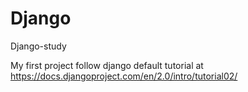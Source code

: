 # Django
Django-study

My first project follow django default tutorial at https://docs.djangoproject.com/en/2.0/intro/tutorial02/
